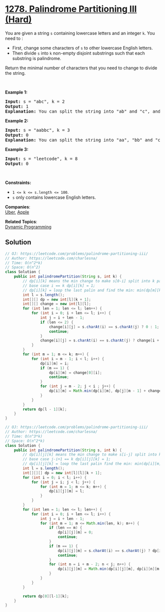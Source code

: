# [1278. Palindrome Partitioning III (Hard)](https://leetcode.com/problems/palindrome-partitioning-iii/)

<p>You are given a string&nbsp;<code>s</code> containing lowercase letters and an integer <code>k</code>. You need to :</p>

<ul>
	<li>First, change some characters of <code>s</code>&nbsp;to other lowercase English letters.</li>
	<li>Then divide <code>s</code>&nbsp;into <code>k</code> non-empty disjoint substrings such that each substring is palindrome.</li>
</ul>

<p>Return the minimal number of characters that you need to change&nbsp;to divide the string.</p>

<p>&nbsp;</p>
<p><strong>Example 1:</strong></p>

<pre><strong>Input:</strong> s = "abc", k = 2
<strong>Output:</strong> 1
<strong>Explanation:</strong>&nbsp;You can split the string into "ab" and "c", and change 1 character in "ab" to make it palindrome.
</pre>

<p><strong>Example 2:</strong></p>

<pre><strong>Input:</strong> s = "aabbc", k = 3
<strong>Output:</strong> 0
<strong>Explanation:</strong>&nbsp;You can split the string into "aa", "bb" and "c", all of them are palindrome.</pre>

<p><strong>Example 3:</strong></p>

<pre><strong>Input:</strong> s = "leetcode", k = 8
<strong>Output:</strong> 0
</pre>

<p>&nbsp;</p>
<p><strong>Constraints:</strong></p>

<ul>
	<li><code>1 &lt;= k &lt;= s.length &lt;= 100</code>.</li>
	<li><code>s</code>&nbsp;only contains lowercase English letters.</li>
</ul>

**Companies**:  
[Uber](https://leetcode.com/company/uber), [Apple](https://leetcode.com/company/apple)

**Related Topics**:  
[Dynamic Programming](https://leetcode.com/tag/dynamic-programming/)

## Solution 

```java
// OJ: https://leetcode.com/problems/palindrome-partitioning-iii/
// Author: https://leetcode.com/charlesna/
// Time: O(n^2*k)
// Space: O(n^2)
class Solution {
    public int palindromePartition(String s, int k) {
        // dp[i][k] means the min change to make s[0-i] split into k palin
        // base case i == k dp[i][k] = 1;
        // dp[i][k] = loop the last palin and find the min: min(dp[m][k-1] + change[m+1][i])
        int l = s.length();
        int[][] dp = new int[l][k + 1];
        int[][] change = new int[l][l];
        for (int len = 1; len <= l; len++) {
            for (int i = 0; i + len <= l; i++) {
                int j = i + len - 1;
                if (len <= 2) {
                    change[i][j] = s.charAt(i) == s.charAt(j) ? 0 : 1;
                    continue;
                }
                change[i][j] = s.charAt(i) == s.charAt(j) ? change[i + 1][j - 1] : change[i + 1][j - 1] + 1;
            }
        }
        for (int m = 1; m <= k; m++) {
            for (int i = m - 1; i < l; i++) {
                dp[i][m] = i;
                if (m == 1) {
                    dp[i][m] = change[0][i];
                    continue;
                }
                for (int j = m - 2; j < i ; j++) {
                    dp[i][m] = Math.min(dp[i][m], dp[j][m - 1] + change[j + 1][i]);
                }
            }
        }
        return dp[l - 1][k];
    }
}

// OJ: https://leetcode.com/problems/palindrome-partitioning-iii/
// Author: https://leetcode.com/charlesna/
// Time: O(n^3*k)
// Space: O(n^2*k)
class Solution {
    public int palindromePartition(String s, int k) {
        // dp[i][j][k] means the min change to make s[i-j] split into k palin
        // base case j-i+1 == k dp[i][j][k] = 1;
        // dp[i][j][k] = loop the last palin find the min: min(dp[i][m][k-1] + dp[m+1][j][1])
        int l = s.length();
        int[][][] dp = new int[l][l][k + 1];
        for (int i = 0; i < l; i++) {
            for (int j = i; j < l; j++) {
                for (int m = 1; m <= k; m++) {
                    dp[i][j][m] = l;
                }
            }
        }
        for (int len = 1; len <= l; len++) {
            for (int i = 0; i + len <= l; i++) {
                int j = i + len - 1;
                for (int m = 1; m <= Math.min(len, k); m++) {
                    if (len == m) {
                        dp[i][j][m] = 0;
                        continue;
                    }
                    if (m == 1) {
                        dp[i][j][m] = s.charAt(i) == s.charAt(j) ? dp[i + 1][j - 1][m] : dp[i + 1][j - 1][m] + 1;
                        continue;
                    }
                    for (int n = i + m - 2; n < j; n++) {
                        dp[i][j][m] = Math.min(dp[i][j][m], dp[i][n][m - 1] + dp[n + 1][j][1]);
                    }
                }
            }
        }

        return dp[0][l-1][k];
    }
}
```
